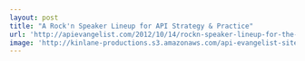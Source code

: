 ```yaml
---
layout: post
title: "A Rock'n Speaker Lineup for API Strategy & Practice"
url: 'http://apievangelist.com/2012/10/14/rockn-speaker-lineup-for-the-api-strategy--practice-conference/'
image: 'http://kinlane-productions.s3.amazonaws.com/api-evangelist-site/blog/api-strategy-practice-event.png'
---
```


